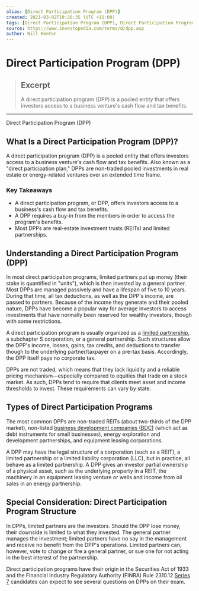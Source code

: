 ```yaml
---
alias: [Direct Participation Program (DPP)]
created: 2021-03-02T19:20:35 (UTC +11:00)
tags: [Direct Participation Program (DPP), Direct Participation Program (DPP)]
source: https://www.investopedia.com/terms/d/dpp.asp
author: Will Kenton
---
```


# Direct Participation Program (DPP)

> ## Excerpt
> A direct participation program (DPP) is a pooled entity that offers investors access to a business venture's cash flow and tax benefits.

---

Direct Participation Program (DPP)
## What Is a Direct Participation Program (DPP)?

A direct participation program (DPP) is a pooled entity that offers investors access to a business venture's cash flow and tax benefits. Also known as a "direct participation plan," DPPs are non-traded pooled investments in real estate or energy-related ventures over an extended time frame.

### Key Takeaways

-   A direct participation program, or DPP, offers investors access to a business's cash flow and tax benefits.
-   A DPP requires a buy-in from the members in order to access the program's benefits.
-   Most DPPs are real-estate investment trusts (REITs) and limited partnerships.

## Understanding a Direct Participation Program (DPP)

In most direct participation programs, limited partners put up money (their stake is quantified in "units"), which is then invested by a general partner. Most DPPs are managed passively and have a lifespan of five to 10 years. During that time, all tax deductions, as well as the DPP's income, are passed to partners. Because of the income they generate and their pooled nature, DPPs have become a popular way for average investors to access investments that have normally been reserved for wealthy investors, though with some restrictions.

A direct participation program is usually organized as a [limited partnership](https://www.investopedia.com/terms/l/limitedpartnership.asp), a subchapter S corporation, or a general partnership. Such structures allow the DPP's income, losses, gains, tax credits, and deductions to transfer though to the underlying partner/taxpayer on a pre-tax basis. Accordingly, the DPP itself pays no corporate tax.

DPPs are not traded, which means that they lack liquidity and a reliable pricing mechanism—especially compared to equities that trade on a stock market. As such, DPPs tend to require that clients meet asset and income thresholds to invest. These requirements can vary by state.

## Types of Direct Participation Programs

The most common DPPs are non-traded REITs (about two-thirds of the DPP market), non-listed [business development companies (BDC)](https://www.investopedia.com/terms/b/bdc.asp) (which act as debt instruments for small businesses), energy exploration and development partnerships, and equipment leasing corporations.

A DPP may have the legal structure of a corporation (such as a REIT), a limited partnership or a limited liability corporation (LLC), but in practice, all behave as a limited partnership. A DPP gives an investor partial ownership of a physical asset, such as the underlying property in a REIT, the machinery in an equipment leasing venture or wells and income from oil sales in an energy partnership.

## Special Consideration: Direct Participation Program Structure

In DPPs, limited partners are the investors. Should the DPP lose money, their downside is limited to what they invested. The general partner manages the investment; limited partners have no say in the management and receive no benefit from the DPP's operations. Limited partners can, however, vote to change or fire a general partner, or sue one for not acting in the best interest of the partnership. 

Direct participation programs have their origin in the Securities Act of 1933 and the Financial Industry Regulatory Authority (FINRA) Rule 2310.12 [Series 7](https://www.investopedia.com/terms/s/series7.asp) candidates can expect to see several questions on DPPs on their exam.
